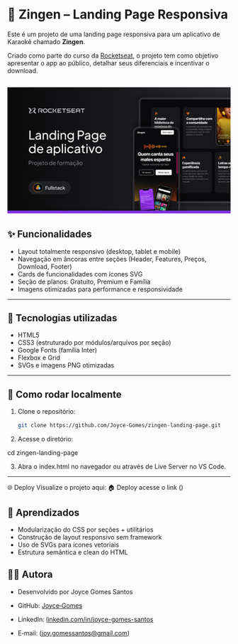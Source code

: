 # 🎤 Zingen – Landing Page Responsiva

Este é um projeto de uma landing page responsiva para um aplicativo de Karaokê chamado **Zingen**.

Criado como parte do curso da [Rocketseat](https://www.rocketseat.com.br/), o projeto tem como objetivo apresentar o app ao público, detalhar seus diferenciais e incentivar o download.


![alt text](image.png)
---

## ✨ Funcionalidades

- Layout totalmente responsivo (desktop, tablet e mobile)  
- Navegação em âncoras entre seções (Header, Features, Preços, Download, Footer)  
- Cards de funcionalidades com ícones SVG  
- Seção de planos: Gratuito, Premium e Família  
- Imagens otimizadas para performance e responsividade

---

## 🚀 Tecnologias utilizadas

- HTML5  
- CSS3 (estruturado por módulos/arquivos por seção)  
- Google Fonts (família Inter)  
- Flexbox e Grid  
- SVGs e imagens PNG otimizadas

---

## 🧭 Como rodar localmente

1. Clone o repositório:
   ```bash
   git clone https://github.com/Joyce-Gomes/zingen-landing-page.git

2. Acesse o diretório:

cd zingen-landing-page

3. Abra o index.html no navegador ou através de Live Server no VS Code.

---

🌐 Deploy
Visualize o projeto aqui:
🏠 Deploy acesse o link ()


## 🧠 Aprendizados

- Modularização do CSS por seções + utilitários
- Construção de layout responsivo sem framework
- Uso de SVGs para ícones vetoriais
- Estrutura semântica e clean do HTML

## 👨‍💻 Autora

- Desenvolvido por Joyce Gomes Santos

- GitHub: [Joyce‑Gomes](https://github.com/Joyce-Gomes)

- LinkedIn: [linkedin.com/in/joyce-gomes-santos](https://www.linkedin.com/in/joyce-gomes-santos/)

- E‑mail: (joy.gomessantos@gmail.com)









